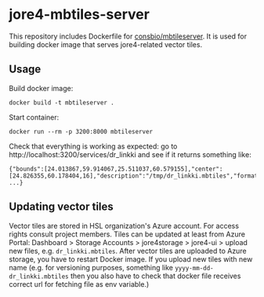 # jore4-mbtiles-server

This repository includes Dockerfile for [consbio/mbtileserver](https://hub.docker.com/r/consbio/mbtileserver).
It is used for building docker image that serves jore4-related vector tiles.

## Usage
Build docker image:

```docker build -t mbtileserver .```

Start container:

```docker run --rm -p 3200:8000 mbtileserver```

Check that everything is working as expected: go to http://localhost:3200/services/dr_linkki and see if it returns something like:
```
{"bounds":[24.013867,59.914067,25.511037,60.579155],"center":[24.826355,60.178404,16],"description":"/tmp/dr_linkki.mbtiles","format":"pbf", ...}
```

## Updating vector tiles
Vector tiles are stored in HSL organization's Azure account. For access rights consult project members.
Tiles can be updated at least from Azure Portal:
Dashboard > Storage Accounts > jore4storage > jore4-ui > upload new files, e.g. `dr_linkki.mbtiles`.
After vector tiles are uploaded to Azure storage, you have to restart Docker image.
If you upload new tiles with new name (e.g. for versioning purposes, something like `yyyy-mm-dd-dr_linkki.mbtiles` then you also have to check that docker file receives correct url for fetching file as env variable.)
